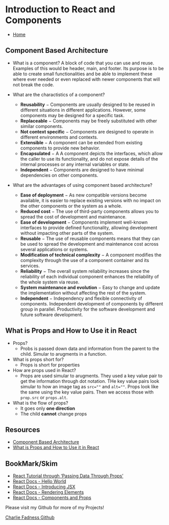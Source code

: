 # Introduction to React and Components

- [Home](https://fadnesscharlie.github.io/reading-notes/301/)

## Component Based Architecture

- What is a component?
  A block of code that you can use and reuse. Examples of this would be header, main, and footer. Its purpose is to be able to create small functionalities and be able to implement these where ever needed or even replaced with newer components that will not break the code.

- What are the charactistics of a component?
  - **Reusability** − Components are usually designed to be reused in different situations in different applications. However, some components may be designed for a specific task.
  - **Replaceable** − Components may be freely substituted with other similar components.
  - **Not context specific** − Components are designed to operate in different environments and contexts.
  - **Extensible** − A component can be extended from existing components to provide new behavior.
  - **Encapsulated** − A A component depicts the interfaces, which allow the caller to use its functionality, and do not expose details of the internal processes or any internal variables or state.
  - **Independent** − Components are designed to have minimal dependencies on other components.
- What are the advantages of using component based architecture?
  - **Ease of deployment** − As new compatible versions become available, it is easier to replace existing versions with no impact on the other components or the system as a whole.
  - **Reduced cost** − The use of third-party components allows you to spread the cost of development and maintenance.
  - **Ease of development** − Components implement well-known interfaces to provide defined functionality, allowing development without impacting other parts of the system.
  - **Reusable** − The use of reusable components means that they can be used to spread the development and maintenance cost across several applications or systems.
  - **Modification of technical complexity** − A component modifies the complexity through the use of a component container and its services.
  - **Reliability** − The overall system reliability increases since the reliability of each individual component enhances the reliability of the whole system via reuse.
  - **System maintenance and evolution** − Easy to change and update the implementation without affecting the rest of the system.
  - **Independent** − Independency and flexible connectivity of components. Independent development of components by different group in parallel. Productivity for the software development and future software development.

## What is Props and How to Use it in React

- Props?
  - Probs is passed down data and information from the parent to the child. Simular to arugments in a function.
- What is props short for?
  - Props is short for properties
- How are props used in React?
  - Props are used simular to arugments. They used a key value pair to get the information through dot notation. THe key value pairs look simular to how an image tag as `src=""` and `alt=""`. Props look like the same using the key value pairs. Then we access those with `prop.src` or `props.alt`.
- What is the flow of props?
  - It goes only **one direction**
  - The child **cannot** change props

## Resources

- [Component Based Architecture](https://www.tutorialspoint.com/software_architecture_design/component_based_architecture.html)
- [What is Props and How to Use it in React](https://itnext.io/what-is-props-and-how-to-use-it-in-react-da307f500da0#:~:text=%E2%80%9CProps%E2%80%9D%20is%20a%20special%20keyword,way%20from%20parent%20to%20child)

## BookMark/Skim

- [React Tutorial through ‘Passing Data Through Props’](https://reactjs.org/tutorial/tutorial.html)
- [React Docs - Hello World](https://reactjs.org/docs/hello-world.html)
- [React Docs - Introducing JSX](https://reactjs.org/docs/introducing-jsx.html)
- [React Docs - Rendering Elements](https://reactjs.org/docs/rendering-elements.html)
- [React Docs - Components and Props](https://reactjs.org/docs/components-and-props.html)

Please visit my Github for more of my Projects!

[Charlie Fadness Github](https://github.com/fadnesscharlie)
